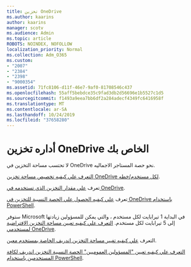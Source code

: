 ```yaml
---
title: تخزين OneDrive
ms.author: kaarins
author: kaarins
manager: scotv
ms.audience: Admin
ms.topic: article
ROBOTS: NOINDEX, NOFOLLOW
localization_priority: Normal
ms.collection: Adm_O365
ms.custom:
- "2007"
- "2384"
- "2398"
- "9000354"
ms.assetid: 71fc8106-d11f-46e7-9af0-81708546c437
ms.openlocfilehash: 55aff5bebdce35c9fad3db2d56696e1b5527c1d5
ms.sourcegitcommit: f1493a9eea7bb6df2a284adecf4349fc6416958f
ms.translationtype: MT
ms.contentlocale: ar-SA
ms.lasthandoff: 10/24/2019
ms.locfileid: "37658280"
---
```

# <a name="manage-your-onedrive-storage"></a>أداره تخزين OneDrive الخاص بك

لا تحتسب مساحة التخزين في OneDrive نحو حصة المستاجر الاجماليه. 

[التعرف علي كيفيه تخصيص مساحة تخزين OneDrive لكل مستخدم/خطه](https://docs.microsoft.com/office365/servicedescriptions/onedrive-for-business-service-description?redirectedfrom=MSDN#storage-space-per-user).

تعرف [علي مقدار التخزين الذي تستخدمه في OneDrive](https://support.office.com/article/manage-your-onedrive-for-business-storage-31519161-059c-4764-b6f8-f5cd29f7fe68).

تعرف [علي كيفيه الحصول علي الحصة النسبية للتخزين في OneDrive باستخدام PowerShell](https://gallery.technet.microsoft.com/scriptcenter/OneDrive-for-Business-0cb45614).

ستوفر Microsoft في البداية 1 تيرابايت لكل مستخدم ، والتي يمكن للمسؤولين زيادتها إلى 5 تيرابايت لكل مستخدم. [التعرف علي كيفيه تعيين مساحة التخزين الافتراضية لمستخدمي OneDrive](https://docs.microsoft.com/onedrive/set-default-storage-space).

التعرف [علي كيفيه تغيير مساحة التخزين اندريف الخاصة بمستخدم معين](https://docs.microsoft.com/onedrive/change-user-storage).

[التعرف علي كيفيه تعيين "المسؤولين العموميين" الحصة النسبية التخزين اندريف لكافة المستخدمين باستخدام PowerShell](https://gallery.technet.microsoft.com/office/How-to-set-OneDrive-for-8b61365b).
  